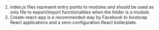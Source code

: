 1. index.js files represent entry points to modules and should be used as only file to export/import functionalities when the folder is a module.
2. Create-react-app is a recommended way by Facebook to bootsrap React applications and a zero-configuration React boilerplate.
